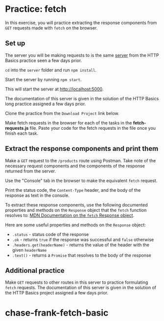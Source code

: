 # Practice: fetch

In this exercise, you will practice extracting the response components from
`GET` requests made with `fetch` on the browser.

## Set up

The server you will be making requests to is the same [server] from the
HTTP Basics practice seen a few days prior.

`cd` into the `server` folder and run `npm install`.

Start the server by running `npm start`.

This will start the server at [http://localhost:5000].

The documentation of this server is given in the solution of the HTTP Basics
long practice assigned a few days prior.

Clone the practice from the `Download Project` link below.

Make fetch requests in the browser for each of the tasks in the
__fetch-requests.js__ file. Paste your code for the fetch requests in the file
once you finish each task.

## Extract the response components and print them

Make a `GET` request to the `/products` route using Postman. Take note of the
necessary request components and the components of the response returned from
the server.

Use the "Console" tab in the browser to make the equivalent `fetch` request.

Print the status code, the `Content-Type` header, and the body of the response
as text in the console.

To extract these response components, use the following documented properties
and methods on the `Response` object that the `fetch` function resolves to:
[MDN Documentation on the `fetch` Response object].

Here are some useful properties and methods on the `Response` object:

- `.status` - status code of the response
- `.ok` - returns `true` if the response was successful and `false` otherwise
- `.headers.get(headerName)` - returns the value of the header with the given
  `headerName`
- `.text()` - returns a `Promise` that resolves to the body of the response

## Additional practice

Make `GET` requests to other routes in this server to practice formulating
`fetch` requests. The documentation of this server is given in the solution of
the HTTP Basics project assigned a few days prior.

[server]: https://github.com/appacademy/aa08-http-basics
[http://localhost:5000]: http://localhost:5000
[MDN Documentation on the `fetch` Response object]: https://developer.mozilla.org/en-US/docs/Web/API/Response
# chase-frank-fetch-basic
